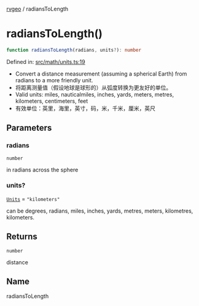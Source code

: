 [rvgeo](../index.md) / radiansToLength

# radiansToLength()

```ts
function radiansToLength(radians, units?): number
```

Defined in: [src/math/units.ts:19](https://github.com/pzq123456/RVGeo/blob/e727f6f6e310621d656b74948bed9956ff45a613/src/math/units.ts#L19)

- Convert a distance measurement (assuming a spherical Earth) from radians to a more friendly unit.
- 将距离测量值（假设地球是球形的）从弧度转换为更友好的单位。
- Valid units: miles, nauticalmiles, inches, yards, meters, metres, kilometers, centimeters, feet
- 有效单位：英里，海里，英寸，码，米，千米，厘米，英尺

## Parameters

### radians

`number`

in radians across the sphere

### units?

[`Units`](../type-aliases/Units.md) = `"kilometers"`

can be degrees, radians, miles, inches, yards, metres,
meters, kilometres, kilometers.

## Returns

`number`

distance

## Name

radiansToLength

